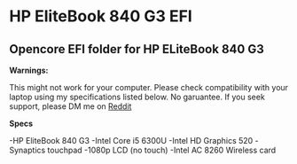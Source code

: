 # HP EliteBook 840 G3 EFI

## Opencore EFI folder for HP ELiteBook 840 G3

**Warnings:**

This might not work for your computer. Please check compatibility with your laptop using my specifications listed below. No garuantee. If you seek support, please DM me on [Reddit](reddit.com/u/randomappleboix)

**Specs**

 -HP EliteBook 840 G3
 -Intel Core i5 6300U
 -Intel HD Graphics 520
 -Synaptics touchpad
 -1080p LCD (no touch)
 -Intel AC 8260 Wireless card
